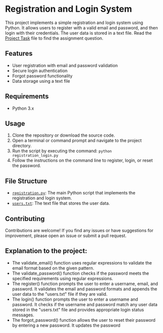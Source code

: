 # Registration and Login System

This project implements a simple registration and login system using Python. It allows users to register with a valid email and password, and then login with their credentials. The user data is stored in a text file. Read the  [Project Task](https://github.com/priyankaChandramohan/Python-Login-System/blob/main/Project%20task.md) file to find the assignment question.

## Features

- User registration with email and password validation
- Secure login authentication
- Forgot password functionality
- Data storage using a text file

## Requirements

- Python 3.x

## Usage

1. Clone the repository or download the source code.
2. Open a terminal or command prompt and navigate to the project directory.
3. Run the script by executing the command: `python registration_login.py`
4. Follow the instructions on the command line to register, login, or reset the password.

## File Structure

-  [`registration.py`](https://github.com/priyankaChandramohan/Python-Login-System/blob/main/registration.py): The main Python script that implements the registration and login system.
- [`users.txt`](https://github.com/priyankaChandramohan/Python-Login-System/blob/main/users.txt): The text file that stores the user data.

## Contributing

Contributions are welcome! If you find any issues or have suggestions for improvement, please open an issue or submit a pull request.

## Explanation to the project:

- The validate_email() function uses regular expressions to validate the email format based on the given pattern.
- The validate_password() function checks if the password meets the specified requirements using regular expressions.
- The register() function prompts the user to enter a username, email, and password. It validates the email and password formats and appends the user data to the "users.txt" file if they are valid.
- The login() function prompts the user to enter a username and password. It checks if the username and password match any user data stored in the "users.txt" file and provides appropriate login status messages.
- The forgot_password() function allows the user to reset their password by entering a new password. It updates the password


